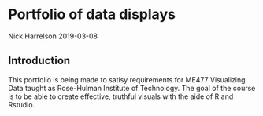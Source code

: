 
Portfolio of data displays
==========================

Nick Harrelson 2019-03-08

Introduction
------------

This portfolio is being made to satisy requirements for ME477 Visualizing Data taught as Rose-Hulman Institute of Technology. The goal of the course is to be able to create effective, truthful visuals with the aide of R and Rstudio.
